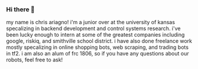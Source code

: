 ### Hi there 👋

my name is chris ariagno! i'm a junior over at the university of kansas specalizing in backend development and control systems research. i've been lucky enough to intern at some of the greatest companies including google, riskiq, and smithville school district. i have also done freelance work mostly specalizing in online shopping bots, web scraping, and trading bots in tf2. i am also an alum of frc 1806, so if you have any questions about our robots, feel free to ask!
